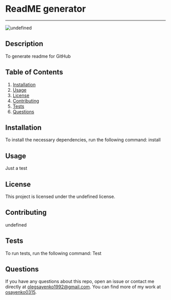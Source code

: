 # ReadME generator
  ---

  ![undefined](https://img.shields.io/badge/license-undefined-green)

  ## Description
  To generate readme for GitHub

  ## Table of Contents
  1. [Installation](#installation)
  2. [Usage](#usage)
  3. [License](#license)
  4. [Contributing](#contributing)
  5. [Tests](#tests)
  6. [Questions](#questions)

  ## Installation
  To install the necessary dependencies, run the following command:
  install

  ## Usage
  Just a test

  ## License 
  This project is licensed under the undefined license.

  ## Contributing
  undefined

  ## Tests
  To run tests, run the following command:
  Test

  ## Questions
  If you have any questions about this repo, open an issue or contact me directly at [olegsayenko1992@gmail.com](mailto:olegsayenko1992@gmail.com). You can find more of my work at [osayenko0315](https://www.github.com/osayenko0315).
